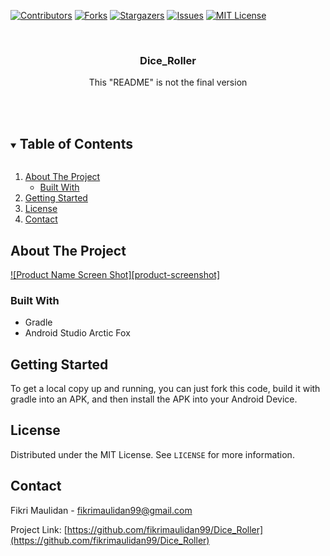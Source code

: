 <!--
*** Thanks for checking out the Best-README-Template. If you have a suggestion
*** that would make this better, please fork the repo and create a pull request
*** or simply open an issue with the tag "enhancement".
*** Thanks again! Now go create something AMAZING! :D
***
***
***
*** To avoid retyping too much info. Do a search and replace for the following:
*** github_username, repo_name, twitter_handle, email, project_title, project_description
-->



<!-- PROJECT SHIELDS -->
<!--
*** I'm using markdown "reference style" links for readability.
*** Reference links are enclosed in brackets [ ] instead of parentheses ( ).
*** See the bottom of this document for the declaration of the reference variables
*** for contributors-url, forks-url, etc. This is an optional, concise syntax you may use.
*** https://www.markdownguide.org/basic-syntax/#reference-style-links
-->
[![Contributors][contributors-shield]][contributors-url]
[![Forks][forks-shield]][forks-url]
[![Stargazers][stars-shield]][stars-url]
[![Issues][issues-shield]][issues-url]
[![MIT License][license-shield]][license-url]



<!-- PROJECT LOGO -->
<br />
<p align="center">

  <h3 align="center">Dice_Roller</h3>

  <p align="center">
    This "README" is not the final version
    <br />
    <a href="https://github.com/fikrimaulidan99/Dice_Roller"></a>
    <br />
    <br />
  </p>



<!-- TABLE OF CONTENTS -->
<details open="open">
  <summary><h2 style="display: inline-block">Table of Contents</h2></summary>
  <ol>
    <li>
      <a href="#about-the-project">About The Project</a>
      <ul>
        <li><a href="#built-with">Built With</a></li>
      </ul>
    </li>
    <li>
      <a href="#getting-started">Getting Started</a>
    </li>
    <li><a href="#license">License</a></li>
    <li><a href="#contact">Contact</a></li>
  </ol>
</details>



<!-- ABOUT THE PROJECT -->
## About The Project

[![Product Name Screen Shot][product-screenshot]](https://cdn.icon-icons.com/icons2/2699/PNG/512/android_logo_icon_168650.png)


### Built With

* Gradle
* Android Studio Arctic Fox



<!-- GETTING STARTED -->
## Getting Started

To get a local copy up and running, you can just fork this code, build it with gradle into an APK, and then install the APK into your Android Device.


<!-- LICENSE -->
## License

Distributed under the MIT License. See `LICENSE` for more information.



<!-- CONTACT -->
## Contact

Fikri Maulidan - fikrimaulidan99@gmail.com

Project Link: [https://github.com/fikrimaulidan99/Dice_Roller](https://github.com/fikrimaulidan99/Dice_Roller)






<!-- MARKDOWN LINKS & IMAGES -->
<!-- https://www.markdownguide.org/basic-syntax/#reference-style-links -->
[contributors-shield]: https://img.shields.io/github/contributors/fikrimaulidan99/Dice_Roller.svg?style=for-the-badge
[contributors-url]: https://github.com/fikrimaulidan99/Dice_Roller/graphs/contributors
[forks-shield]: https://img.shields.io/github/forks/fikrimaulidan99/Dice_Roller.svg?style=for-the-badge
[forks-url]: https://github.com/fikrimaulidan99/Dice_Roller/network/members
[stars-shield]: https://img.shields.io/github/stars/fikrimaulidan99/Dice_Roller.svg?style=for-the-badge
[stars-url]: https://github.com/fikrimaulidan99/Dice_Roller/stargazers
[issues-shield]: https://img.shields.io/github/issues/fikrimaulidan99/Dice_Roller.svg?style=for-the-badge
[issues-url]: https://github.com/fikrimaulidan99/Dice_Roller/issues
[license-shield]: https://img.shields.io/github/license/fikrimaulidan99/Dice_Roller.svg?style=for-the-badge
[license-url]: https://github.com/fikrimaulidan99/Dice_Roller/blob/master/LICENSE.txt
